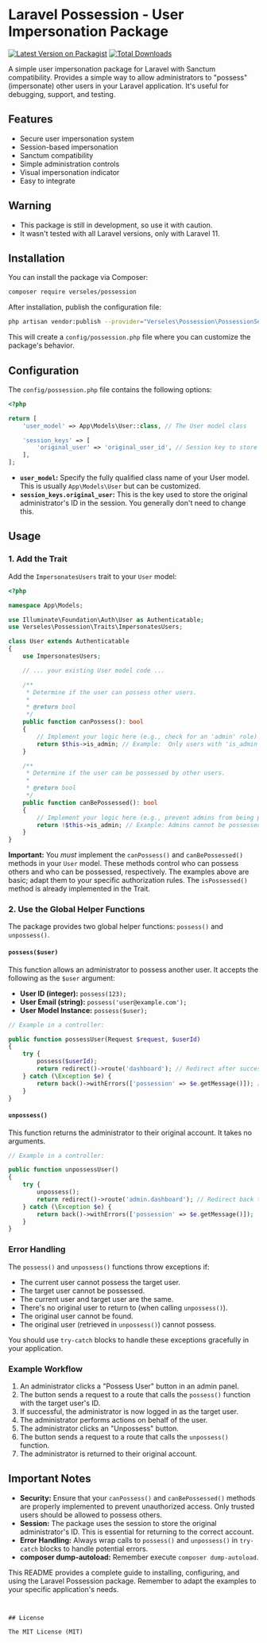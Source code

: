 # Laravel Possession - User Impersonation Package

[![Latest Version on Packagist](https://img.shields.io/packagist/v/verseles/possession.svg?style=flat-square)](https://packagist.org/packages/verseles/possession)
[![Total Downloads](https://img.shields.io/packagist/dt/verseles/possession.svg?style=flat-square)](https://packagist.org/packages/verseles/possession)

A simple user impersonation package for Laravel with Sanctum compatibility.
Provides a simple way to allow administrators to "possess" (impersonate) other users in your Laravel application.  It's useful for debugging, support, and testing.

## Features

- Secure user impersonation system
- Session-based impersonation
- Sanctum compatibility
- Simple administration controls
- Visual impersonation indicator
- Easy to integrate

## Warning

- This package is still in development, so use it with caution.
- It wasn't tested with all Laravel versions, only with Laravel 11.



## Installation

You can install the package via Composer:

```bash
composer require verseles/possession
```

After installation, publish the configuration file:

```bash
php artisan vendor:publish --provider="Verseles\Possession\PossessionServiceProvider" --tag="possession-config"
```

This will create a `config/possession.php` file where you can customize the package's behavior.

## Configuration

The `config/possession.php` file contains the following options:

```php
<?php

return [
    'user_model' => App\Models\User::class, // The User model class

    'session_keys' => [
        'original_user' => 'original_user_id', // Session key to store the original admin's ID
    ],
];
```

*   **`user_model`:**  Specify the fully qualified class name of your User model.  This is usually `App\Models\User` but can be customized.
*   **`session_keys.original_user`:**  This is the key used to store the original administrator's ID in the session. You generally don't need to change this.

## Usage

### 1. Add the Trait

Add the `ImpersonatesUsers` trait to your `User` model:

```php
<?php

namespace App\Models;

use Illuminate\Foundation\Auth\User as Authenticatable;
use Verseles\Possession\Traits\ImpersonatesUsers;

class User extends Authenticatable
{
    use ImpersonatesUsers;

    // ... your existing User model code ...

    /**
     * Determine if the user can possess other users.
     *
     * @return bool
     */
    public function canPossess(): bool
    {
        // Implement your logic here (e.g., check for an 'admin' role)
        return $this->is_admin; // Example:  Only users with 'is_admin' set to true can possess.
    }

    /**
     * Determine if the user can be possessed by other users.
     *
     * @return bool
     */
    public function canBePossessed(): bool
    {
        // Implement your logic here (e.g., prevent admins from being possessed)
        return !$this->is_admin; // Example: Admins cannot be possessed.
    }
}
```

**Important:**  You *must* implement the `canPossess()` and `canBePossessed()` methods in your `User` model.  These methods control who can possess others and who can be possessed, respectively.  The examples above are basic; adapt them to your specific authorization rules.  The `isPossessed()` method is already implemented in the Trait.

### 2. Use the Global Helper Functions

The package provides two global helper functions: `possess()` and `unpossess()`.

#### `possess($user)`

This function allows an administrator to possess another user.  It accepts the following as the `$user` argument:

*   **User ID (integer):**  `possess(123);`
*   **User Email (string):** `possess('user@example.com');`
*   **User Model Instance:** `possess($user);`

```php
// Example in a controller:

public function possessUser(Request $request, $userId)
{
    try {
        possess($userId);
        return redirect()->route('dashboard'); // Redirect after successful possession
    } catch (\Exception $e) {
        return back()->withErrors(['possession' => $e.getMessage()]); // Handle errors
    }
}
```

#### `unpossess()`

This function returns the administrator to their original account. It takes no arguments.

```php
// Example in a controller:

public function unpossessUser()
{
    try {
        unpossess();
        return redirect()->route('admin.dashboard'); // Redirect back to the admin dashboard
    } catch (\Exception $e) {
        return back()->withErrors(['possession' => $e.getMessage()]);
    }
}
```

### Error Handling

The `possess()` and `unpossess()` functions throw exceptions if:

*   The current user cannot possess the target user.
*   The target user cannot be possessed.
*   The current user and target user are the same.
*   There's no original user to return to (when calling `unpossess()`).
*   The original user cannot be found.
*   The original user (retrieved in `unpossess()`) cannot possess.

You should use `try-catch` blocks to handle these exceptions gracefully in your application.

### Example Workflow

1.  An administrator clicks a "Possess User" button in an admin panel.
2.  The button sends a request to a route that calls the `possess()` function with the target user's ID.
3.  If successful, the administrator is now logged in as the target user.
4.  The administrator performs actions on behalf of the user.
5.  The administrator clicks an "Unpossess" button.
6.  The button sends a request to a route that calls the `unpossess()` function.
7.  The administrator is returned to their original account.

## Important Notes

*   **Security:** Ensure that your `canPossess()` and `canBePossessed()` methods are properly implemented to prevent unauthorized access.  Only trusted users should be allowed to possess others.
*   **Session:** The package uses the session to store the original administrator's ID.  This is essential for returning to the correct account.
*   **Error Handling:** Always wrap calls to `possess()` and `unpossess()` in `try-catch` blocks to handle potential errors.
* **composer dump-autoload:** Remember execute `composer dump-autoload`.

This README provides a complete guide to installing, configuring, and using the Laravel Possession package. Remember to adapt the examples to your specific application's needs.
```


## License

The MIT License (MIT)
